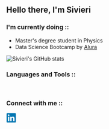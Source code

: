 ## Hello there, I'm Sivieri

### I'm currently doing ::
- Master's degree student in Physics
- Data Science Bootcamp by [Alura][website]

![Sivieri's GitHub stats](https://github-readme-stats.vercel.app/api?username=lesivieri&show_icons=true&theme=radical)


### Languages and Tools ::

<br />

### Connect with me :: 
[<img align="left" alt="linkedin" width="26px" src="https://raw.githubusercontent.com/devicons/devicon/master/icons/linkedin/linkedin-original.svg" />][linkedin]
<br />
<br />

[website]: https://www.alura.com.br/
[instagram]: https://www.instagram.com/
[twitter]: https://twitter.com/LuizSivieri
[linkedin]: https://www.linkedin.com/in/luiz-eduardo-sivieri-371bab188/

